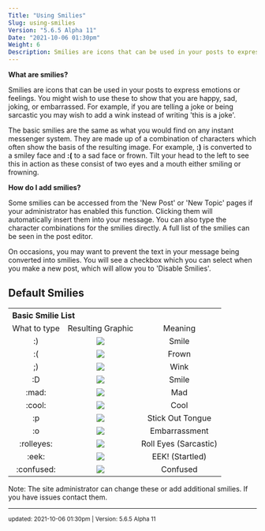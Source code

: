```yaml
---
Title: "Using Smilies"
Slug: using-smilies
Version: "5.6.5 Alpha 11"
Date: "2021-10-06 01:30pm"
Weight: 6
Description: Smilies are icons that can be used in your posts to express emotions or feelings. You might wish to use these to show that you are happy, sad, joking, or embarrassed. For example, if you are telling a joke or being sarcastic you may wish to add a wink instead of writing 'this is a joke'.
---
```


<p><b>What are smilies?</b></p>

<p>Smilies are icons that can be used in your posts to express emotions or feelings. You might wish to use these to show that you are happy, sad, joking, or embarrassed. For example, if you are telling a joke or being sarcastic you may wish to add a wink instead of writing 'this is a joke'.</p>

<p>The basic smilies are the same as what you would find on any instant messenger system. They are made up of a combination of characters which often show the basis of the resulting image. For example, <b>:)</b> is converted to a smiley face and <b>:(</b> to a sad face or frown. Tilt your head to the left to see this in action as these consist of two eyes and a mouth either smiling or frowning.</p>

<p><b>How do I add smilies?</b></p>

<p>Some smilies can be accessed from the 'New Post' or 'New Topic' pages if your administrator has enabled this function. Clicking them will automatically insert them into your message. You can also type the character combinations for the smilies directly. A full list of the smilies can be seen in the post editor.</p>

<p>On occasions, you may want to prevent the text in your message being converted into smilies. You will see a checkbox which you can select when you make a new post, which will allow you to 'Disable Smilies'.</p>

<h2>Default Smilies</h2>
<div class="restore">
	<table  width="100%" style="text-align:center;">
		<tr>
			<th style="text-align:left;" colspan="3">Basic Smilie List</th>
		</tr>
		<tr>
			<td>What to type</td>
			<td>Resulting Graphic</td>
			<td>Meaning</td>
		</tr>
		<tr>
			<td>:)</td>
			<td><img src="/img/smilies/smile.png" class="no_border"></td>
			<td>Smile</td>
		</tr>
		<tr>
			<td>:(</td>
			<td><img src="/img/smilies/frown.png" class="no_border"></td>
			<td>Frown</td>
		</tr>
		<tr>
			<td>;)</td>
			<td><img src="/img/smilies/wink.png" class="no_border"></td>
			<td>Wink</td>
		</tr>
		<tr>
			<td>:D</td>
			<td><img src="/img/smilies/biggrin.png" class="no_border"></td>
			<td>Smile</td>
		</tr>
		<tr>
			<td>:mad:</td>
			<td><img src="/img/smilies/mad.png" class="no_border"></td>
			<td>Mad</td>
		</tr>
		<tr>
			<td>:cool:</td>
			<td><img src="/img/smilies/cool.png" class="no_border"></td>
			<td>Cool</td>
		</tr>
		<tr>
			<td>:p</td>
			<td><img src="/img/smilies/tongue.png" class="no_border"></td>
			<td>Stick Out Tongue</td>
		</tr>
		<tr>
			<td>:o</td>
			<td><img src="/img/smilies/redface.png" class="no_border"></td>
			<td>Embarrassment</td>
		</tr>
		<tr>
			<td>:rolleyes:</td>
			<td><img src="/img/smilies/rolleyes.png" class="no_border"></td>
			<td>Roll Eyes (Sarcastic)</td>
		</tr>
		<tr>
			<td>:eek:</td>
			<td><img src="/img/smilies/eek.png" class="no_border"></td>
			<td>EEK! (Startled)</td>
		</tr>
		<tr>
			<td>:confused:</td>
			<td><img src="/img/smilies/confused.png" class="no_border"></td>
			<td>Confused</td>
		</tr>
	</table>
</div>

<p>Note: The site administrator can change these or add additional smilies. If you have issues contact them.</p>

<hr>
<small>
updated: 2021-10-06 01:30pm | Version: 5.6.5 Alpha 11
</small>